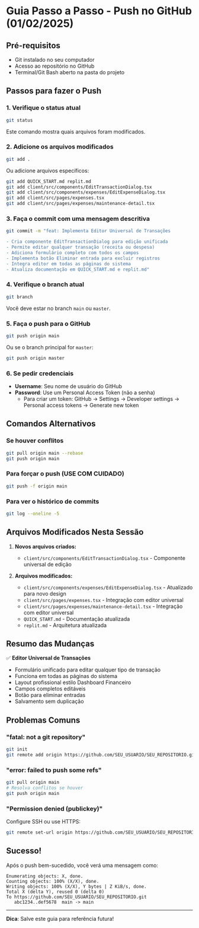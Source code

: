 # Guia Passo a Passo - Push no GitHub (01/02/2025)

## Pré-requisitos
- Git instalado no seu computador
- Acesso ao repositório no GitHub
- Terminal/Git Bash aberto na pasta do projeto

## Passos para fazer o Push

### 1. Verifique o status atual
```bash
git status
```
Este comando mostra quais arquivos foram modificados.

### 2. Adicione os arquivos modificados
```bash
git add .
```
Ou adicione arquivos específicos:
```bash
git add QUICK_START.md replit.md
git add client/src/components/EditTransactionDialog.tsx
git add client/src/components/expenses/EditExpenseDialog.tsx
git add client/src/pages/expenses.tsx
git add client/src/pages/expenses/maintenance-detail.tsx
```

### 3. Faça o commit com uma mensagem descritiva
```bash
git commit -m "feat: Implementa Editor Universal de Transações

- Cria componente EditTransactionDialog para edição unificada
- Permite editar qualquer transação (receita ou despesa) 
- Adiciona formulário completo com todos os campos
- Implementa botão Eliminar entrada para excluir registros
- Integra editor em todas as páginas do sistema
- Atualiza documentação em QUICK_START.md e replit.md"
```

### 4. Verifique o branch atual
```bash
git branch
```
Você deve estar no branch `main` ou `master`.

### 5. Faça o push para o GitHub
```bash
git push origin main
```
Ou se o branch principal for `master`:
```bash
git push origin master
```

### 6. Se pedir credenciais
- **Username**: Seu nome de usuário do GitHub
- **Password**: Use um Personal Access Token (não a senha)
  - Para criar um token: GitHub → Settings → Developer settings → Personal access tokens → Generate new token

## Comandos Alternativos

### Se houver conflitos
```bash
git pull origin main --rebase
git push origin main
```

### Para forçar o push (USE COM CUIDADO)
```bash
git push -f origin main
```

### Para ver o histórico de commits
```bash
git log --oneline -5
```

## Arquivos Modificados Nesta Sessão

1. **Novos arquivos criados:**
   - `client/src/components/EditTransactionDialog.tsx` - Componente universal de edição

2. **Arquivos modificados:**
   - `client/src/components/expenses/EditExpenseDialog.tsx` - Atualizado para novo design
   - `client/src/pages/expenses.tsx` - Integração com editor universal
   - `client/src/pages/expenses/maintenance-detail.tsx` - Integração com editor universal
   - `QUICK_START.md` - Documentação atualizada
   - `replit.md` - Arquitetura atualizada

## Resumo das Mudanças

✅ **Editor Universal de Transações**
- Formulário unificado para editar qualquer tipo de transação
- Funciona em todas as páginas do sistema
- Layout profissional estilo Dashboard Financeiro
- Campos completos editáveis
- Botão para eliminar entradas
- Salvamento sem duplicação

## Problemas Comuns

### "fatal: not a git repository"
```bash
git init
git remote add origin https://github.com/SEU_USUARIO/SEU_REPOSITORIO.git
```

### "error: failed to push some refs"
```bash
git pull origin main
# Resolva conflitos se houver
git push origin main
```

### "Permission denied (publickey)"
Configure SSH ou use HTTPS:
```bash
git remote set-url origin https://github.com/SEU_USUARIO/SEU_REPOSITORIO.git
```

## Sucesso!
Após o push bem-sucedido, você verá uma mensagem como:
```
Enumerating objects: X, done.
Counting objects: 100% (X/X), done.
Writing objects: 100% (X/X), Y bytes | Z KiB/s, done.
Total X (delta Y), reused 0 (delta 0)
To https://github.com/SEU_USUARIO/SEU_REPOSITORIO.git
   abc1234..def5678  main -> main
```

---
**Dica**: Salve este guia para referência futura!